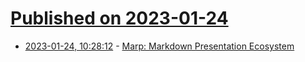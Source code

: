 # [Published on 2023-01-24](index.md)

* [2023-01-24, 10:28:12](https://news.ycombinator.com/item?id=34501901) - [Marp: Markdown Presentation Ecosystem](https://marp.app/)

